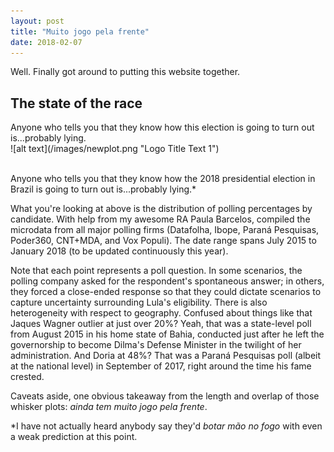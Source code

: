 ```yaml
---
layout: post
title: "Muito jogo pela frente"
date: 2018-02-07
---
```


Well. Finally got around to putting this website together.

<h2> The state of the race</h2>

<p> Anyone who tells you that they know how this election is going to turn out is...probably lying.
<br>
![alt text](/images/newplot.png "Logo Title Text 1")
<br>
<br>
<p></p>
<p> Anyone who tells you that they know how the 2018 presidential election in Brazil is going to turn out is...probably lying.* </p>
<p> What you're looking at above is the distribution of polling percentages by candidate. With help from my awesome RA Paula Barcelos, compiled the microdata from all major polling firms (Datafolha, Ibope, Paraná Pesquisas, Poder360, CNT+MDA, and Vox Populi). The date range spans July 2015 to January 2018 (to be updated continuously this year).</p>
<p> Note that each point represents a poll question. In some scenarios, the polling company asked for the respondent's spontaneous answer; in others, they forced a close-ended response so that they could dictate scenarios to capture uncertainty surrounding Lula's eligibility.
There is also heterogeneity with respect to geography. Confused about things like that Jaques Wagner outlier at just over 20%? Yeah, that was a state-level poll from August 2015 in his home state of Bahia, conducted just after he left the governorship to become Dilma's Defense Minister in the twilight of her administration. And Doria at 48%? That was a Paraná Pesquisas poll (albeit at the national level) in September of 2017, right around the time his fame crested.</p>
<p> Caveats aside, one obvious takeaway from the length and overlap of those whisker plots: <i> ainda tem muito jogo pela frente</i>.<p>
<p> *I have not actually heard anybody say they'd <i> botar mão no fogo </i> with even a weak prediction at this point.</p>
